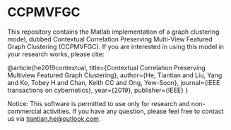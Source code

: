 # CCPMVFGC
This repository contains the Matlab implementation of a graph clustering model, dubbed Contextual Correlation Preserving Multi-View Featured Graph Clustering (CCPMVFGC). If you are interested in using this model in your research works, please cite:

@article{he2019contextual,
  title={Contextual Correlation Preserving Multiview Featured Graph Clustering},
  author={He, Tiantian and Liu, Yang and Ko, Tobey H and Chan, Keith CC and Ong, Yew-Soon},
  journal={IEEE transactions on cybernetics},
  year={2019},
  publisher={IEEE}
}

Notice: This software is permitted to use only for research and non-commercial activities. If you have any question, please feel free to contact us via tiantian.he@outlook.com.
